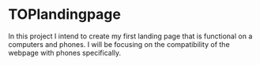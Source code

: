 # TOPlandingpage
 
In this project I intend to create my first landing page that is functional on a computers and phones. I will be focusing on the compatibility
 of the webpage with phones specifically.